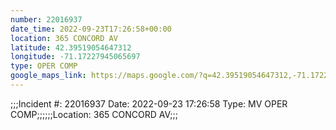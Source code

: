 ```yaml
---
number: 22016937
date_time: 2022-09-23T17:26:58+00:00
location: 365 CONCORD AV
latitude: 42.39519054647312
longitude: -71.17227945065697
type: OPER COMP
google_maps_link: https://maps.google.com/?q=42.39519054647312,-71.17227945065697
---
```


;;;Incident #: 22016937  Date: 2022-09-23 17:26:58   Type: MV OPER COMP;;;;;;Location: 365 CONCORD AV;;;
